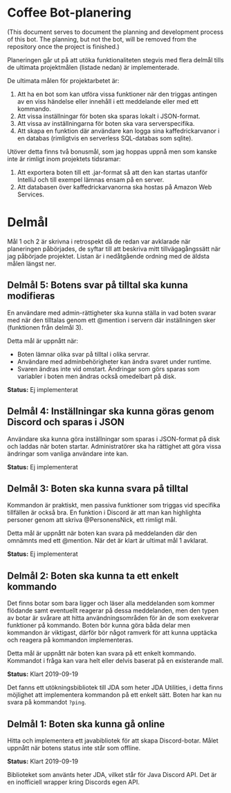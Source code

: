 # Coffee Bot-planering
(This document serves to document the planning and development process of this bot. The planning, but not the bot, will be removed from the repository once the project is finished.)

Planeringen går ut på att utöka funktionaliteten stegvis med flera delmål tills de ultimata projektmålen (listade nedan) är implementerade.

De ultimata målen för projektarbetet är:
1. Att ha en bot som kan utföra vissa funktioner när den triggas antingen av en viss händelse eller innehåll i ett meddelande eller med ett kommando.
2. Att vissa inställningar för boten ska sparas lokalt i JSON-format.
3. Att vissa av inställningarna för boten ska vara serverspecifika.
4. Att skapa en funktion där användare kan logga sina kaffedrickarvanor i en databas (rimligtvis en serverless SQL-databas som sqlite).

Utöver detta finns två bonusmål, som jag hoppas uppnå men som kanske inte är rimligt inom projektets tidsramar:
1. Att exportera boten till ett .jar-format så att den kan startas utanför IntelliJ och till exempel lämnas ensam på en server.
2. Att databasen över kaffedrickarvanorna ska hostas på Amazon Web Services.

# Delmål
Mål 1 och 2 är skrivna i retrospekt då de redan var avklarade när planeringen påbörjades, de syftar till att beskriva mitt tillvägagångssätt när jag påbörjade projektet. Listan är i nedåtgående ordning med de äldsta målen längst ner.

## Delmål 5: Botens svar på tilltal ska kunna modifieras
En användare med admin-rättigheter ska kunna ställa in vad boten svarar med när den tilltalas genom ett @mention i servern där inställningen sker (funktionen från delmål 3).

Detta mål är uppnått när:
* Boten lämnar olika svar på tilltal i olika servrar.
* Användare med adminbehörigheter kan ändra svaret under runtime.
* Svaren ändras inte vid omstart. Ändringar som görs sparas som variabler i boten men ändras också omedelbart på disk.

**Status:** Ej implementerat

## Delmål 4: Inställningar ska kunna göras genom Discord och sparas i JSON
Användare ska kunna göra inställningar som sparas i JSON-format på disk och laddas när boten startar. Administratörer ska ha rättighet att göra vissa ändringar som vanliga användare inte kan.

**Status:** Ej implementerat

## Delmål 3: Boten ska kunna svara på tilltal
Kommandon är praktiskt, men passiva funktioner som triggas vid specifika tillfällen är också bra. En funktion i Discord är att man kan highlighta personer genom att skriva @PersonensNick, ett rimligt mål.

Detta mål är uppnått när boten kan svara på meddelanden där den omnämnts med ett @mention. När det är klart är ultimat mål 1 avklarat.

**Status:** Ej implementerat

## Delmål 2: Boten ska kunna ta ett enkelt kommando
Det finns botar som bara ligger och läser alla meddelanden som kommer flödande samt eventuellt reagerar på dessa meddelanden, men den typen av botar är svårare att hitta användningsområden för än de som exekverar funktioner på kommando. Boten bör kunna göra båda delar men kommandon är viktigast, därför bör något ramverk för att kunna upptäcka och reagera på kommandon implementeras.

Detta mål är uppnått när boten kan svara på ett enkelt kommando. Kommandot i fråga kan vara helt eller delvis baserat på en existerande mall.

**Status:** Klart 2019-09-19

Det fanns ett utökningsbibliotek till JDA som heter JDA Utilities, i detta finns möjlighet att implementera kommandon på ett enkelt sätt. Boten har kan nu svara på kommandot `?ping`.

## Delmål 1: Boten ska kunna gå online
Hitta och implementera ett javabibliotek för att skapa Discord-botar. Målet uppnått när botens status inte står som offline.

**Status:** Klart 2019-09-19

Biblioteket som använts heter JDA, vilket står för Java Discord API. Det är en inofficiell wrapper kring Discords egen API.
